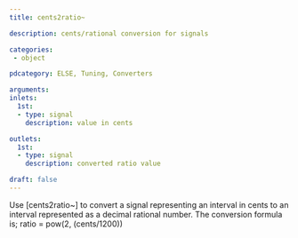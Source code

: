 ```yaml
---
title: cents2ratio~

description: cents/rational conversion for signals

categories:
 - object

pdcategory: ELSE, Tuning, Converters

arguments:
inlets: 
  1st:
  - type: signal
    description: value in cents

outlets:
  1st:
  - type: signal
    description: converted ratio value

draft: false
---
```


Use [cents2ratio~] to convert a signal representing an interval in cents to an interval represented as a decimal rational number. The conversion formula is;
ratio = pow(2, (cents/1200))
